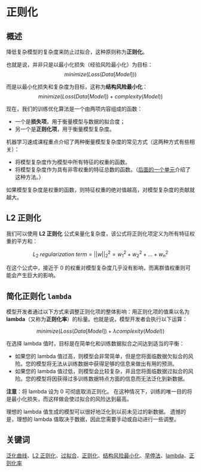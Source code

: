 # 正则化

## 概述

降低复杂模型的复杂度来防止过拟合，这种原则称为**正则化**。

也就是说，并非只是以最小化损失（经验风险最小化）为目标：$$minimize(Loss(Data[Model]))$$

而是以最小化损失和复杂度为目标，这称为**结构风险最小化**：$$minimize(Loss(Data[Model]) + complexity(Model))$$

现在，我们的训练优化算法是一个由两项内容组成的函数：

- 一个是**损失项**，用于衡量模型与数据的拟合度；
- 另一个是**正则化项**，用于衡量模型复杂度。

机器学习速成课程重点介绍了两种衡量模型复杂度的常见方式（这两种方式有些相关）：

- 将模型复杂度作为模型中所有特征的权重的函数。
- 将模型复杂度作为具有非零权重的特征总数的函数。（[后面的一个单元](https://developers.google.cn/machine-learning/crash-course/regularization-for-sparsity/l1-regularization)介绍了这种方法。）

如果模型复杂度是权重的函数，则特征权重的绝对值越高，对模型复杂度的贡献就越大。

## L2 正则化

我们可以使用 **L2 正则化** 公式来量化复杂度，该公式将正则化项定义为所有特征权重的平方和：

$$L_2\ regularization\ term=||w||^2_2=w_1^2+w_2^2+...+w_n^2$$

在这个公式中，接近于 0 的权重对模型复杂度几乎没有影响，而离群值权重则可能会产生巨大的影响。

## 简化正则化 `lambda`

模型开发者通过以下方式来调整正则化项的整体影响：用正则化项的值乘以名为 **lambda**（又称为**正则化率**）的标量。也就是说，模型开发者会执行以下运算：

$$minimize(Loss(Data[Model]) + \lambda complexity(Model))$$

在选择 lambda 值时，目标是在简单化和训练数据拟合之间达到适当的平衡：

- 如果您的 lambda 值过高，则模型会非常简单，但是您将面临数据欠拟合的风险。您的模型将无法从训练数据中获得足够的信息来做出有用的预测。
- 如果您的 lambda 值过低，则模型会比较复杂，并且您将面临数据过拟合的风险。您的模型将因获得过多训练数据特点方面的信息而无法泛化到新数据。

**注意**：将 lambda 设为 0 可彻底取消正则化。 在这种情况下，训练的唯一目的将是最小化损失，而这样做会使过拟合的风险达到最高。

理想的 lambda 值生成的模型可以很好地泛化到以前未见过的新数据。 遗憾的是，理想的 lambda 值取决于数据，因此您需要手动或自动进行一些调整。

## 关键词

[泛化曲线](https://developers.google.cn/machine-learning/glossary#generalization_curve)、[L2 正则化](https://developers.google.cn/machine-learning/glossary#l2_regularization)、[过拟合](https://developers.google.cn/machine-learning/glossary#overfitting)、[正则化](https://developers.google.cn/machine-learning/glossary#regularization)、[结构风险最小化](https://developers.google.cn/machine-learning/glossary#SRM)、[早停法](https://developers.google.cn/machine-learning/glossary#early_stopping)、[lambda](https://developers.google.cn/machine-learning/glossary#lambda)、[正则化率](https://developers.google.cn/machine-learning/glossary#regularization_rate)

